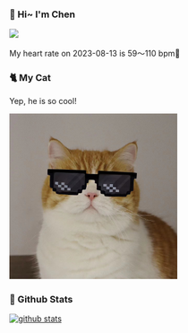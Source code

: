 ### 👋 Hi~ I'm Chen 

![](https://komarev.com/ghpvc/?username=z1cheng&style=flat)

My heart rate on 2023-08-13 is 59～110 bpm💖

### 🐈 My Cat
Yep, he is so cool!

<img src="/images/mycat.jpg" width="300px" />

### 🧐 Github Stats
[![github stats](https://github-readme-stats.vercel.app/api?username=z1cheng&show_icons=true&theme=default)](https://github.com/anuraghazra/github-readme-stats)

